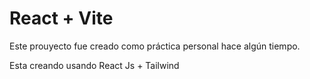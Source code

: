 # React + Vite

Este prouyecto fue creado como práctica personal hace algún tiempo.

Esta creando usando React Js + Tailwind
